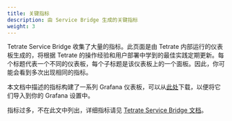 ```yaml
---
title: 关键指标
description: 由 Service Bridge 生成的关键指标
weight: 3
---
```


Tetrate Service Bridge 收集了大量的指标。此页面是由 Tetrate 内部运行的仪表板生成的，将根据 Tetrate 的操作经验和用户部署中学到的最佳实践定期更新。每个标题代表一个不同的仪表板，每个子标题是该仪表板上的一个面板。因此，你可能会看到多次出现相同的指标。

本文档中描述的指标构建了一系列 Grafana 仪表板，可以从[此处](../../../assets/operations/tsb-dashboards.zip)下载，以便将它们导入到你的 Grafana 设置中。

指标过多，不在此文中列出，详细指标请见 [Tetrate Service Bridge 文档](https://docs.tetrate.io/service-bridge/operations/telemetry/key-metrics)。